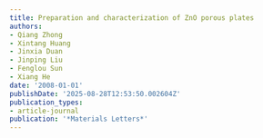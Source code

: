 ```yaml
---
title: Preparation and characterization of ZnO porous plates
authors:
- Qiang Zhong
- Xintang Huang
- Jinxia Duan
- Jinping Liu
- Fenglou Sun
- Xiang He
date: '2008-01-01'
publishDate: '2025-08-28T12:53:50.002604Z'
publication_types:
- article-journal
publication: '*Materials Letters*'
---
```

